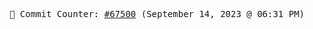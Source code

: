 <p align="center">
    <samp>
        📮 Commit Counter: <a href="https://github.com/Javascript-void0/Javascript-void0/commits/main">#67500</a> (September 14, 2023 @ 06:31 PM)
    </samp>
</p>